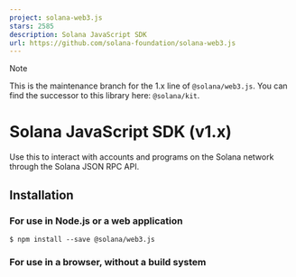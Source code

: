 ```yaml
---
project: solana-web3.js
stars: 2585
description: Solana JavaScript SDK
url: https://github.com/solana-foundation/solana-web3.js
---
```


  

Note

This is the maintenance branch for the 1.x line of `@solana/web3.js`. You can find the successor to this library here: `@solana/kit`.

Solana JavaScript SDK (v1.x)
============================

Use this to interact with accounts and programs on the Solana network through the Solana JSON RPC API.

Installation
------------

### For use in Node.js or a web application

```
$ npm install --save @solana/web3.js
```

### For use in a browser, without a build system

<!-- Development (un-minified) -->
<script src\="https://unpkg.com/@solana/web3.js@latest/lib/index.iife.js"\></script\>

<!-- Production (minified) -->
<script src\="https://unpkg.com/@solana/web3.js@latest/lib/index.iife.min.js"\></script\>

Documentation and examples
--------------------------

-   The Solana Cookbook has extensive task-based documentation using this library.
-   For more detail on individual functions, see the latest API Documentation

Getting help
------------

Have a question or a problem? Check the Solana Stack Exchange to see if anyone else is having the same one. If not, post a new question.

Include:

-   A detailed description of what you're trying to achieve
-   Source code, if possible
-   The text of any errors you encountered, with stacktraces if available

Compatibility
-------------

This library requires a JavaScript runtime that supports `BigInt` and the exponentiation operator. Both are supported in the following runtimes:

-   Browsers, by release date:
    -   Chrome: May 2018
    -   Firefox: July 2019
    -   Safari: September 2020
    -   Mobile Safari: September 2020
    -   Edge: January 2020
    -   Opera: June 2018
    -   Samsung Internet: April 2019
-   Runtimes, by version:
    -   Deno: >=1.0
    -   Node: >=10.4.0
-   React Native:
    -   \>=0.7.0 using the Hermes engine (integration guide):

Development environment setup
-----------------------------

### Testing

#### Unit tests

To run the full suite of unit tests, execute the following in the root:

$ npm test

#### Integration tests

Integration tests require a validator client running on your machine.

To install a test validator:

$ npm run test:live-with-test-validator:setup

To start the test validator and run all of the integration tests in live mode:

$ cd packages/library-legacy
$ npm run test:live-with-test-validator

Contributing
------------

If you found a bug or would like to request a feature, please file an issue. If, based on the discussion on an issue you would like to offer a code change, please make a pull request. If neither of these describes what you would like to contribute, read the getting help section above.

Disclaimer
----------

All claims, content, designs, algorithms, estimates, roadmaps, specifications, and performance measurements described in this project are done with the Solana Foundation's ("SF") best efforts. It is up to the reader to check and validate their accuracy and truthfulness. Furthermore nothing in this project constitutes a solicitation for investment.

Any content produced by SF or developer resources that SF provides, are for educational and inspiration purposes only. SF does not encourage, induce or sanction the deployment, integration or use of any such applications (including the code comprising the Solana blockchain protocol) in violation of applicable laws or regulations and hereby prohibits any such deployment, integration or use. This includes use of any such applications by the reader (a) in violation of export control or sanctions laws of the United States or any other applicable jurisdiction, (b) if the reader is located in or ordinarily resident in a country or territory subject to comprehensive sanctions administered by the U.S. Office of Foreign Assets Control (OFAC), or (c) if the reader is or is working on behalf of a Specially Designated National (SDN) or a person subject to similar blocking or denied party prohibitions.

The reader should be aware that U.S. export control and sanctions laws prohibit U.S. persons (and other persons that are subject to such laws) from transacting with persons in certain countries and territories or that are on the SDN list. As a project based primarily on open-source software, it is possible that such sanctioned persons may nevertheless bypass prohibitions, obtain the code comprising the Solana blockchain protocol (or other project code or applications) and deploy, integrate, or otherwise use it. Accordingly, there is a risk to individuals that other persons using the Solana blockchain protocol may be sanctioned persons and that transactions with such persons would be a violation of U.S. export controls and sanctions law. This risk applies to individuals, organizations, and other ecosystem participants that deploy, integrate, or use the Solana blockchain protocol code directly (e.g., as a node operator), and individuals that transact on the Solana blockchain through light clients, third party interfaces, and/or wallet software.
